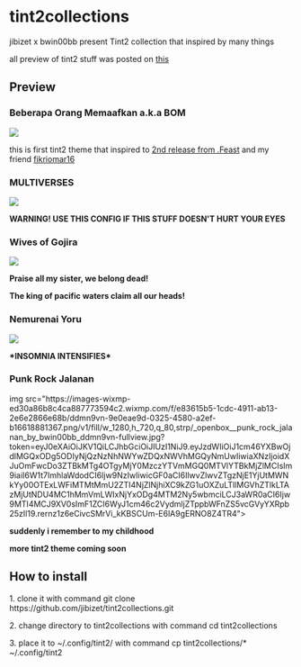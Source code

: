 # tint2collections
jibizet x bwin00bb present Tint2 collection that inspired by many things
<p>
all preview of tint2 stuff was posted on <a href="https://www.reddit.com/user/jibizet/posts/">this</a>
<p>
<h2>Preview</h2>
<p>
<h3>Beberapa Orang Memaafkan a.k.a BOM</h3>
<p><img src="https://i.redd.it/pwo2labr30y31.png"></img>
<p>this is first tint2 theme that inspired to <a href="https://open.spotify.com/album/7FwNjtHd1lEogIjRwH0fOl">2nd release from .Feast</a> and my friend <a href="https://github.com/fikriomar16">fikriomar16</a>
<p>
<h3>MULTIVERSES</h3>
<p><img src="https://i.redd.it/0t9vjw6yaly31.png"></img>
<p><b>WARNING! USE THIS CONFIG IF THIS STUFF DOESN'T HURT YOUR EYES</b>
<p>
<h3>Wives of Gojira</h3>
<p><img src="https://i.redd.it/aq9iwefoiry31.png"></img>
<p><b>Praise all my sister, we belong dead!
  <p>The king of pacific waters claim all our heads!</b>
<p>
  <h3>Nemurenai Yoru</h3>
  <p><img src="https://i.redd.it/8polg10nm1541.png"></img>
  <p><b>*INSOMNIA INTENSIFIES*</b>
<p>
  <h3>Punk Rock Jalanan</h3>
  <p>img src="https://images-wixmp-ed30a86b8c4ca887773594c2.wixmp.com/f/e83615b5-1cdc-4911-ab13-2e6e2866e68b/ddmn9vn-9e0eae9d-0325-4580-a2ef-b16618881367.png/v1/fill/w_1280,h_720,q_80,strp/_openbox__punk_rock_jalanan_by_bwin00bb_ddmn9vn-fullview.jpg?token=eyJ0eXAiOiJKV1QiLCJhbGciOiJIUzI1NiJ9.eyJzdWIiOiJ1cm46YXBwOjdlMGQxODg5ODIyNjQzNzNhNWYwZDQxNWVhMGQyNmUwIiwiaXNzIjoidXJuOmFwcDo3ZTBkMTg4OTgyMjY0MzczYTVmMGQ0MTVlYTBkMjZlMCIsIm9iaiI6W1t7ImhlaWdodCI6Ijw9NzIwIiwicGF0aCI6IlwvZlwvZTgzNjE1YjUtMWNkYy00OTExLWFiMTMtMmU2ZTI4NjZlNjhiXC9kZG1uOXZuLTllMGVhZTlkLTAzMjUtNDU4MC1hMmVmLWIxNjYxODg4MTM2Ny5wbmciLCJ3aWR0aCI6Ijw9MTI4MCJ9XV0sImF1ZCI6WyJ1cm46c2VydmljZTppbWFnZS5vcGVyYXRpb25zIl19.rernz1z6eCivcSMrVi_kKBSCUm-E6lA9gERNO8Z4TR4"></img>
  <p><b>suddenly i remember to my childhood</b>
<p><b>more tint2 theme coming soon</b>
<p><h2>How to install</h2>
<p>1. clone it with command git clone https://github.com/jibizet/tint2collections.git
<p>2. change directory to tint2collections with command cd tint2collections
<p>3. place it to ~/.config/tint2/ with command cp tint2collections/* ~/.config/tint2

